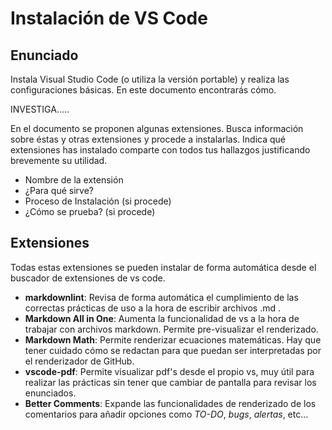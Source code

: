 # Instalación de VS Code

## Enunciado

Instala Visual Studio Code (o utiliza la versión portable) y realiza las configuraciones básicas. En este documento encontrarás cómo.

INVESTIGA.....

En el documento se proponen algunas extensiones. Busca información sobre éstas y otras extensiones y procede a instalarlas. Indica qué extensiones has instalado comparte con todos tus hallazgos justificando brevemente su utilidad.

- Nombre de la extensión
- ¿Para qué sirve?
- Proceso de Instalación (si procede)
- ¿Cómo se prueba? (si procede)

## Extensiones

Todas estas extensiones se pueden instalar de forma automática desde el buscador de extensiones de vs code.

- **markdownlint**: Revisa de forma automática el cumplimiento de las correctas prácticas de uso a la hora de escribir archivos .md .
- **Markdown All in One**: Aumenta la funcionalidad de vs a la hora de trabajar con archivos markdown. Permite pre-visualizar el renderizado.
- **Markdown Math**: Permite renderizar ecuaciones matemáticas. Hay que tener cuidado cómo se redactan para que puedan ser interpretadas por el renderizador de GitHub.
- **vscode-pdf**: Permite visualizar pdf's desde el propio vs, muy útil para realizar las prácticas sin tener que cambiar de pantalla para revisar los enunciados.
- **Better Comments**: Expande las funcionalidades de renderizado de los comentarios para añadir opciones como *TO-DO*, *bugs*, *alertas*, etc...
